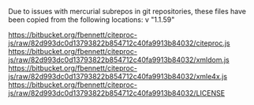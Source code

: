 Due to issues with mercurial subrepos in git repositories, these files have been copied from the following locations:
v "1.1.59"

https://bitbucket.org/fbennett/citeproc-js/raw/82d993dc0d13793822b854712c40fa9913b84032/citeproc.js
https://bitbucket.org/fbennett/citeproc-js/raw/82d993dc0d13793822b854712c40fa9913b84032/xmldom.js
https://bitbucket.org/fbennett/citeproc-js/raw/82d993dc0d13793822b854712c40fa9913b84032/xmle4x.js
https://bitbucket.org/fbennett/citeproc-js/raw/82d993dc0d13793822b854712c40fa9913b84032/LICENSE
